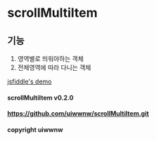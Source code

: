 # scrollMultiItem

## 기능
1. 영역별로 띄워야하는 객체
1. 전체영역에 따라 다니는 객체


[jsfiddle's demo](https://jsfiddle.net/uiwwnw/hbafLn0w/)

#### scrollMultiItem v0.2.0
#### https://github.com/uiwwnw/scrollMultiItem.git
#### copyright uiwwnw
